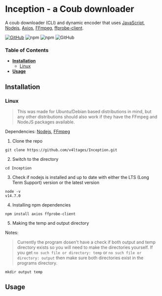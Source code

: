 # Inception - a Coub downloader
A coub downloader (CLI) and dynamic encoder that uses [JavaScript](https://en.wikipedia.org/wiki/JavaScript), [Nodejs](https://nodejs.org), [Axios](https://www.npmjs.com/package/axios), [FFmpeg](https://ffmpeg.org/), [ffprobe-client](https://www.npmjs.com/package/ffprobe-client).

[![GitHub](https://img.shields.io/github/languages/top/v4ltages/Inception)](https://en.wikipedia.org/wiki/JavaScript)
![npm](https://img.shields.io/npm/v/axios?label=axios)
![npm](https://img.shields.io/npm/v/ffprobe-client?label=ffprobe-client)
![GitHub](https://img.shields.io/github/license/v4ltages/Inception)

### Table of Contents
* **[Installation](#installation)**<br>
  - [Linux](#linux)<br>
* **[Usage](#usage)**<br>

## Installation
### Linux
> This was made for Ubuntu/Debian based distributions in mind, but any other distributions should also work if they have the FFmpeg and NodeJS packages available.

Dependencies: [Nodejs](https://github.com/nodesource/distributions/blob/master/README.md), [FFmpeg](https://ffmpeg.org/)

1. Clone the repo

```
git clone https://github.com/v4ltages/Inception.git
```
2. Switch to the directory
```
cd Inception
```
3. Check if nodejs is installed and up to date with either the LTS (Long Term Support) version or the latest version
```
node -v
v14.7.0
```
4. Installing npm dependencies
```
npm install axios ffprobe-client
```
5. Making the temp and output directory

Notes:
> Currently the program dosen't have a check if both output and temp directory exists so you will need to make the directories yourself. If you get `no such file or directory: temp` or `no such file or directory: output` then make sure both directories exist in the programs directory.
```
mkdir output temp
```

## Usage

